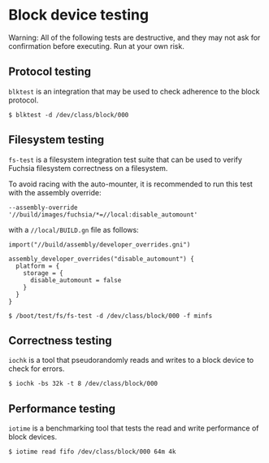 # Block device testing

Warning: All of the following tests are destructive, and they may not
ask for confirmation before executing. Run at your own risk.

## Protocol testing

`blktest` is an integration that may be used to check adherence to the block protocol.

```shell
$ blktest -d /dev/class/block/000
```

## Filesystem testing

`fs-test` is a filesystem integration test suite that can be used to verify
Fuchsia filesystem correctness on a filesystem.

To avoid racing with the auto-mounter, it is recommended to run this
test with the assembly override:

```
--assembly-override '//build/images/fuchsia/*=//local:disable_automount'
```

with a `//local/BUILD.gn` file as follows:

```
import("//build/assembly/developer_overrides.gni")

assembly_developer_overrides("disable_automount") {
  platform = {
    storage = {
      disable_automount = false
    }
  }
}
```

```shell
$ /boot/test/fs/fs-test -d /dev/class/block/000 -f minfs
```

## Correctness testing

`iochk` is a tool that pseudorandomly reads and writes to a block device to check for errors.

```shell
$ iochk -bs 32k -t 8 /dev/class/block/000
```

## Performance testing

`iotime` is a benchmarking tool that tests the read and write performance of block devices.

```shell
$ iotime read fifo /dev/class/block/000 64m 4k
```


